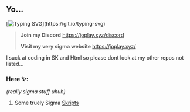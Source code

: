 ## Yo...
[![Typing SVG](https://readme-typing-svg.demolab.com/?lines=Im+really+sigma;uhuh;)](https://git.io/typing-svg)

> **Join my Discord**
> <https://joplay.xyz/discord>
> 
> **Visit my very sigma website**
> <https://joplay.xyz/>

I suck at coding in SK and Html so please dont look at my other repos not listed...
### Here ✨:
*(really sigma stuff uhuh)* 

1. Some truely Sigma [Skripts](https://github.com/JoplayXYZ/Skripts)
